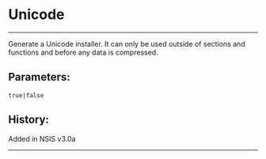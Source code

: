 # Unicode

---

Generate a Unicode installer. It can only be used outside of sections and functions and before any data is compressed.

## Parameters:

    true|false

## History:

Added in NSIS v3.0a

---
